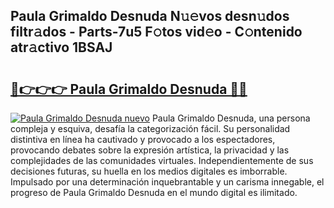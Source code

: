 ## Paula Grimaldo Desnuda N𝚞𝚎vos desn𝚞dos filtr𝚊dos - Parts-7u5 F𝚘tos vid𝚎o - C𝚘ntenido atr𝚊ctivo 1BSAJ

# <h2><a href="http://mb2gv6s.tromn.icu/?c=Paula+Grimaldo+Desnuda">🔗👉👉👉 Paula Grimaldo Desnuda 🔗🔗</a></h2>

[![Paula Grimaldo Desnuda nuevo](https://i.imgur.com/pEAQMta.gif)](http://mb2gv6s.tromn.icu/?c=Paula+Grimaldo+Desnuda)
Paula Grimaldo Desnuda, una persona compleja y esquiva, desafía la categorización fácil. Su personalidad distintiva en línea ha cautivado y provocado a los espectadores, provocando debates sobre la expresión artística, la privacidad y las complejidades de las comunidades virtuales. Independientemente de sus decisiones futuras, su huella en los medios digitales es imborrable. Impulsado por una determinación inquebrantable y un carisma innegable, el progreso de Paula Grimaldo Desnuda en el mundo digital es ilimitado.
